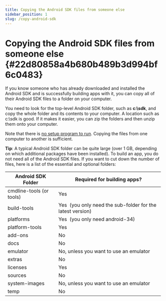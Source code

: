```yaml
---
title: Copying the Android SDK files from someone else
sidebar_position: 1
slug: /copy-android-sdk
---
```


# **Copying the Android SDK files from someone else** {#22d80858a4b680b489b3d994bf6c0483}

If you know someone who has already downloaded and installed the Android SDK and is successfully building apps with it, you can copy all of their Android SDK files to a folder on your computer.

You need to look for the top-level Android SDK folder, such as **c:\sdk**, and copy the whole folder and its contents to your computer. A location such as c:\sdk is good. If it makes it easier, you can zip the folders and then unzip them onto your computer.

Note that there is <u>no setup program to run</u>. Copying the files from one computer to another is sufficient.

**Tip**: A typical Android SDK folder can be quite large (over 1 GB, depending on which additional packages have been installed). To build an app, you do not need all of the Android SDK files. If you want to cut down the number of files, here is a list of the essential and optional folders:

| **Android SDK Folder**                      | **Required for building apps?**                                               |
| ------------------------------------------- | ----------------------------------------------------------------------------- |
| cmdline-tools (or tools) | Yes                                                                           |
| build-tools                                 | Yes  (you only need the sub-folder for the latest version) |
| platforms                                   | Yes  (you only need android-34)                            |
| platform-tools                              | Yes                                                                           |
| add-ons                                     | No                                                                            |
| docs                                        | No                                                                            |
| emulator                                    | No, unless you want to use an emulator                                        |
| extras                                      | No                                                                            |
| licenses                                    | Yes                                                                           |
| sources                                     | No                                                                            |
| system-images                               | No, unless you want to use an emulator                                        |
| temp                                        | No                                                                            |

